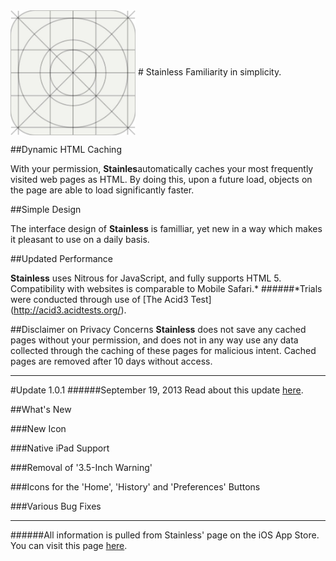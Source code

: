 <img src="Placeholder Icon.png" width="200" height="200" align="center" /> 
# Stainless
Familiarity in simplicity.

##Dynamic HTML Caching

With your permission, **Stainles**automatically caches your most frequently visited web pages as HTML. By doing this, upon a future load, objects on the page are able to load significantly faster.

##Simple Design

The interface design of **Stainless** is familliar, yet new in a way which makes it pleasant to use on a daily basis. 

##Updated Performance

**Stainless** uses Nitrous for JavaScript, and fully supports HTML 5. Compatibility with websites is comparable to Mobile Safari.*
######*Trials were conducted through use of [The Acid3 Test] (http://acid3.acidtests.org/).

##Disclaimer on Privacy Concerns
**Stainless** does not save any cached pages without your permission, and does not in any way use any data collected through the caching of these pages for malicious intent. Cached pages are removed after 10 days without access.

---------------------------------------------------------------------------------------------------------------------

#Update 1.0.1
######September 19, 2013
Read about this update [here](https://itunes.apple.com/us/app/stainless-browser/id674154689?mt=8).

##What's New

###New Icon

###Native iPad Support

###Removal of '3.5-Inch Warning'

###Icons for the 'Home', 'History' and 'Preferences' Buttons

###Various Bug Fixes

---------------------------------------------------------------------------------------------------------------------

######All information is pulled from Stainless' page on the iOS App Store. You can visit this page [here](https://itunes.apple.com/us/app/stainless-browser/id674154689?mt=8).
